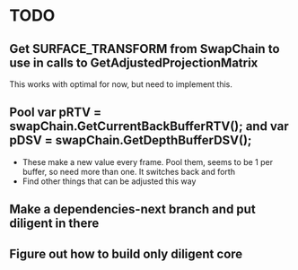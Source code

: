 # TODO

## Get SURFACE_TRANSFORM from SwapChain to use in calls to GetAdjustedProjectionMatrix
This works with optimal for now, but need to implement this.

## Pool             var pRTV = swapChain.GetCurrentBackBufferRTV(); and var pDSV = swapChain.GetDepthBufferDSV();
 * These make a new value every frame. Pool them, seems to be 1 per buffer, so need more than one. It switches back and forth
 * Find other things that can be adjusted this way

## Make a dependencies-next branch and put diligent in there

## Figure out how to build only diligent core